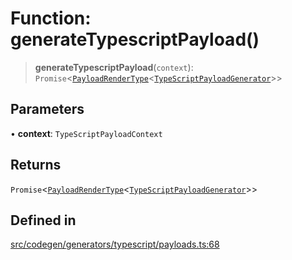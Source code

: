 # Function: generateTypescriptPayload()

> **generateTypescriptPayload**(`context`): `Promise`\<[`PayloadRenderType`](../interfaces/PayloadRenderType.md)\<[`TypeScriptPayloadGenerator`](../type-aliases/TypeScriptPayloadGenerator.md)\>\>

## Parameters

• **context**: `TypeScriptPayloadContext`

## Returns

`Promise`\<[`PayloadRenderType`](../interfaces/PayloadRenderType.md)\<[`TypeScriptPayloadGenerator`](../type-aliases/TypeScriptPayloadGenerator.md)\>\>

## Defined in

[src/codegen/generators/typescript/payloads.ts:68](https://github.com/the-codegen-project/cli/blob/fb2e06aa486fbabbf4d0491440fd86ae2bc7f2f8/src/codegen/generators/typescript/payloads.ts#L68)
